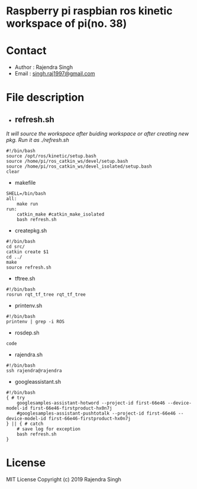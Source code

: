# Raspberry pi raspbian ros kinetic workspace of pi(no. 38)
# Contact
* Author : Rajendra Singh
* Email : singh.raj1997@gmail.com


# File description

* ## refresh.sh
*It will source the workspace after buiding workspace or after creating new pkg. Run it as ./refresh.sh*
```
#!/bin/bash
source /opt/ros/kinetic/setup.bash
source /home/pi/ros_catkin_ws/devel/setup.bash
source /home/pi/ros_catkin_ws/devel_isolated/setup.bash
clear
```

* makefile
```
SHELL=/bin/bash
all:
	make run
run:
	catkin_make #catkin_make_isolated
	bash refresh.sh
```

* createpkg.sh
```
#!/bin/bash
cd src/
catkin create $1
cd ../
make
source refresh.sh
```

* tftree.sh
```
#!/bin/bash
rosrun rqt_tf_tree rqt_tf_tree
```

* printenv.sh
```
#!/bin/bash
printenv | grep -i ROS
```

* rosdep.sh
```
code
```

* rajendra.sh
```
#!/bin/bash
ssh rajendra@rajendra
```

* googleassistant.sh
```
#!/bin/bash
{ # try
	googlesamples-assistant-hotword --project-id first-66e46 --device-model-id first-66e46-firstproduct-hx0n7j
	#googlesamples-assistant-pushtotalk --project-id first-66e46 --device-model-id first-66e46-firstproduct-hx0n7j
} || { # catch
    # save log for exception
	bash refresh.sh
}
```

# License
MIT License
Copyright (c) 2019 Rajendra Singh
